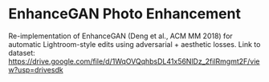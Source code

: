 # EnhanceGAN Photo Enhancement

Re-implementation of EnhanceGAN (Deng et al., ACM MM 2018) for automatic Lightroom-style edits using adversarial + aesthetic losses.
Link to dataset: https://drive.google.com/file/d/1WqOVQqhbsDL41x56NlDz_2filRmgmt2F/view?usp=drivesdk